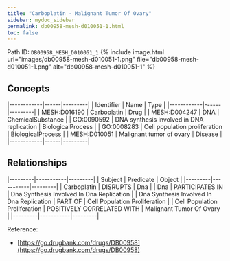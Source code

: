 ```yaml
---
title: "Carboplatin - Malignant Tumor Of Ovary"
sidebar: mydoc_sidebar
permalink: db00958-mesh-d010051-1.html
toc: false 
---
```



Path ID: `DB00958_MESH_D010051_1`
{% include image.html url="images/db00958-mesh-d010051-1.png" file="db00958-mesh-d010051-1.png" alt="db00958-mesh-d010051-1" %}

## Concepts

|------------|------|---------|
| Identifier | Name | Type    |
|------------|------|---------|
| MESH:D016190 | Carboplatin | Drug |
| MESH:D004247 | DNA | ChemicalSubstance |
| GO:0090592 | DNA synthesis involved in DNA replication | BiologicalProcess |
| GO:0008283 | Cell population proliferation | BiologicalProcess |
| MESH:D010051 | Malignant tumor of ovary | Disease |
|------------|------|---------|

## Relationships

|---------|-----------|---------|
| Subject | Predicate | Object  |
|---------|-----------|---------|
| Carboplatin | DISRUPTS | Dna |
| Dna | PARTICIPATES IN | Dna Synthesis Involved In Dna Replication |
| Dna Synthesis Involved In Dna Replication | PART OF | Cell Population Proliferation |
| Cell Population Proliferation | POSITIVELY CORRELATED WITH | Malignant Tumor Of Ovary |
|---------|-----------|---------|

Reference: 
  - [https://go.drugbank.com/drugs/DB00958](https://go.drugbank.com/drugs/DB00958)
